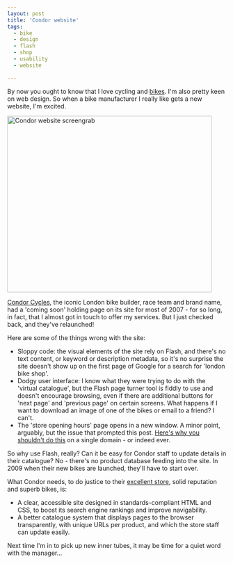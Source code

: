 ```yaml
---
layout: post
title: 'Condor website'
tags:
  - bike
  - design
  - flash
  - shop
  - usability
  - website

---
```


By now you ought to know that I love cycling and <a href="http://www.strangerpixel.com/category/bike/">bikes</a>. I'm also pretty keen on web design. So when a bike manufacturer I really like gets a new website, I'm excited.

<img class="blog alignnone size-full wp-image-93" title="condor" src="http://www.strangerpixel.com/wordpress/wp-content/uploads/2008/07/condor.jpg" alt="Condor website screengrab" width="470" height="406" /><a href="http://www.condorcycles.com/"></a>

<a href="http://www.condorcycles.com/">Condor Cycles</a>, the iconic London bike builder, race team and brand name, had a 'coming soon' holding page on its site for most of 2007 - for so long, in fact, that I almost got in touch to offer my services. But I just checked back, and they've relaunched!

Here are some of the things wrong with the site:
<ul>
	<li>Sloppy code: the visual elements of the site rely on Flash, and there's no text content, or keyword or description metadata, so it's no surprise the site doesn't show up on the first page of Google for a search for 'london bike shop'.</li>
	<li>Dodgy user interface: I know what they were trying to do with the 'virtual catalogue', but the Flash page turner tool is fiddly to use and doesn't encourage browsing, even if there are additional buttons for 'next page' and 'previous page' on certain screens. What happens if I want to download an image of one of the bikes or email to a friend? I can't. </li>
	<li>The 'store opening hours' page opens in a new window. A minor point, arguably, but the issue that prompted this post. <a href="http://www.smashingmagazine.com/2008/07/01/should-links-open-in-new-windows/">Here's why you shouldn't do this</a> on a single domain - or indeed ever.</li>
</ul>
So why use Flash, really? Can it be easy for Condor staff to update details in their catalogue? No - there's no product database feeding into the site. In 2009 when their new bikes are launched, they'll have to start over.

What Condor needs, to do justice to their <a href="http://www.allinlondon.co.uk/directory/1284/2866.php">excellent store</a>, solid reputation and superb bikes, is:
<ul>
	<li>A clear, accessible site designed in standards-compliant HTML and CSS, to boost its search engine rankings and improve navigability.</li>
	<li>A better catalogue system that displays pages to the browser transparently, with unique URLs per product, and which the store staff can update easily.</li>
</ul>
<div>Next time I'm in to pick up new inner tubes, it may be time for a quiet word with the manager...</div>
